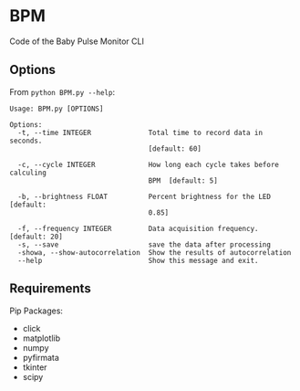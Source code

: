 # BPM

Code of the Baby Pulse Monitor CLI

## Options

From `python BPM.py --help`:

```
Usage: BPM.py [OPTIONS]

Options:
  -t, --time INTEGER              Total time to record data in seconds.
                                  [default: 60]

  -c, --cycle INTEGER             How long each cycle takes before calculing
                                  BPM  [default: 5]

  -b, --brightness FLOAT          Percent brightness for the LED  [default:
                                  0.85]

  -f, --frequency INTEGER         Data acquisition frequency.  [default: 20]
  -s, --save                      save the data after processing
  -showa, --show-autocorrelation  Show the results of autocorrelation
  --help                          Show this message and exit.
```

## Requirements

Pip Packages:

- click
- matplotlib
- numpy
- pyfirmata
- tkinter
- scipy
